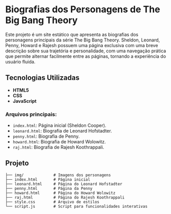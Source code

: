 # Biografias dos Personagens de The Big Bang Theory

Este projeto é um site estático que apresenta as biografias dos personagens principais da série The Big Bang Theory. Sheldon, Leonard, Penny, Howard e Rajesh possuem uma página exclusiva com uma breve descrição sobre sua trajetória e personalidade, com uma navegação prática que permite alternar facilmente entre as páginas, tornando a experiência do usuário fluida.

## Tecnologias Utilizadas

- **HTML5**
- **CSS**
- **JavaScript**

### Arquivos principais:
- `index.html`: Página inicial (Sheldon Cooper).
- `leonard.html`: Biografia de Leonard Hofstadter.
- `penny.html`: Biografia de Penny.
- `howard.html`: Biografia de Howard Wolowitz.
- `raj.html`: Biografia de Rajesh Koothrappali.

## Projeto

```
├── img/             # Imagens dos personagens
├── index.html       # Página inicial
├── leonard.html     # Página do Leonard Hofstadter
├── penny.html       # Página da Penny
├── howard.html      # Página do Howard Wolowitz
├── raj.html         # Página do Rajesh Koothrappali
├── style.css        # Arquivo de estilos
└── script.js        # Script para funcionalidades interativas
```

